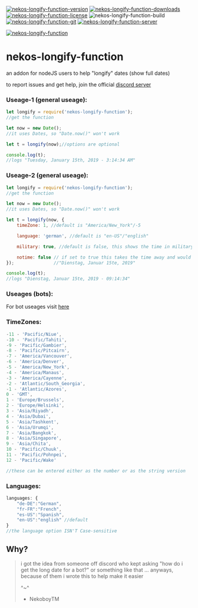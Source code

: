 [![nekos-longify-function-version](https://img.shields.io/npm/v/nekos-longify-function.png)](https://www.npmjs.com/package/nekos-longify-function)
[![nekos-longify-function-downloads](https://img.shields.io/npm/dt/nekos-longify-function.png?maxAge=3600)](https://www.npmjs.com/package/nekos-longify-function)
[![nekos-longify-function-license](https://img.shields.io/badge/license-ISC-blue.png)](https://www.npmjs.com/package/nekos-longify-function)
![nekos-longify-function-build](https://img.shields.io/badge/build-passing---.png)
[![nekos-longify-function-git](https://img.shields.io/badge/github-_nekos--longify--function-neongreen.png?logo=github)](https://github.com/NekoboyTM/nekos-longify-function)
[![nekos-longify-function-server](https://img.shields.io/badge/Discord_server-_nekos--packets-blue.png?logo=discord)](https://discord.gg/UFkTFbe)

[![nekos-longify-function](https://nodei.co/npm/nekos-longify-function.png)](https://www.npmjs.com/package/nekos-longify-function)




# nekos-longify-function

an addon for nodeJS users to help "longify" dates (show full dates)

to report issues and get help, join the official [discord server](https://discord.gg/UFkTFbe)

### Useage-1 (general useage):
```javascript
let longify = require('nekos-longify-function');
//get the function

let now = new Date();
//it uses Dates, so "Date.now()" won't work

let t = longify(now);//options are optional

console.log(t);
//logs "Tuesday, January 15th, 2019 - 3:14:34 AM"
```
### Useage-2 (general useage):
```javascript
let longify = require('nekos-longify-function');
//get the function

let now = new Date();
//it uses Dates, so "Date.now()" won't work

let t = longify(now, {
    timeZone: 1, //default is "America/New_York"/-5

    language: 'german', //default is "en-US"/"english"

    military: true, //default is false, this shows the time in military (24h) format

    notime: false // if set to true this takes the time away and would make the below
});               //"Dienstag, Januar 15te, 2019"

console.log(t);
//logs "Dienstag, Januar 15te, 2019 - 09:14:34"
```
### Useages (bots):
For bot useages visit [here](https://github.com/NekoboyTM/nekos-longify-function/tree/master/examples)

### TimeZones:
```javascript
-11 - 'Pacific/Niue',
-10 - 'Pacific/Tahiti',
-9 - 'Pacific/Gambier',
-8 - 'Pacific/Pitcairn',
-7 - 'America/Vancouver',
-6 - 'America/Denver',
-5 - 'America/New_York',
-4 - 'America/Manaus',
-3 - 'America/Cayenne',
-2 - 'Atlantic/South_Georgia',
-1 - 'Atlantic/Azores',
0 - 'GMT',
1 - 'Europe/Brussels',
2 - 'Europe/Helsinki',
3 - 'Asia/Riyadh',
4 - 'Asia/Dubai',
5 - 'Asia/Tashkent',
6 - 'Asia/Urumqi',
7 - 'Asia/Bangkok',
8 - 'Asia/Singapore',
9 - 'Asia/Chita',
10 - 'Pacific/Chuuk',
11 - 'Pacific/Pohnpei',
12 - 'Pacific/Wake'

//these can be entered either as the number or as the string version
```
### Languages:
```javascript
languages: {
    "de-DE":"German",
    "fr-FR":"French",
    "es-US":"Spanish",
    "en-US":"english" //default
}
//the language option ISN'T Case-sensitive
```

## Why?
>i got the idea from someone off discord who kept asking
>"how do i get the long date for a bot?"
>or something like that ... 
>anyways, because of them i wrote this to help make it easier
>
>^~^
>
>- NekoboyTM
